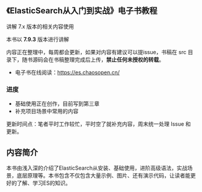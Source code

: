 ## 《ElasticSearch从入门到实战》电子书教程

讲解 7.x 版本的相关内容使用

本书以 **7.9.3** 版本进行讲解

内容正在整理中，每周都会更新，如果对内容有建议可以提issue，书稿在 src 目录下，随书源码会在书稿整理完成后上传，**禁止任何未授权的转载**。

- 电子书在线阅读：https://es.chaosopen.cn/

### 进度

- 基础使用正在创作，目前写到第三章
- 补充项目场景中常用的内容

更新时间点：笔者平时工作较忙，平时空了就补充内容，周末统一处理 Issue 和更新。


## 内容简介


本书由浅入深的介绍了ElasticSearch从安装、基础使用，进阶高级语法，实战场景，底层原理等。本书包含不仅包含大量示例、图片、还有演示代码，让读者能更好的了解、学习ES的知识。

